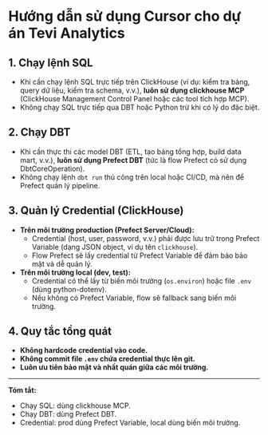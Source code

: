 # Hướng dẫn sử dụng Cursor cho dự án Tevi Analytics

## 1. Chạy lệnh SQL
- Khi cần chạy lệnh SQL trực tiếp trên ClickHouse (ví dụ: kiểm tra bảng, query dữ liệu, kiểm tra schema, v.v.), **luôn sử dụng clickhouse MCP** (ClickHouse Management Control Panel hoặc các tool tích hợp MCP).
- Không chạy SQL trực tiếp qua DBT hoặc Python trừ khi có lý do đặc biệt.

## 2. Chạy DBT
- Khi cần thực thi các model DBT (ETL, tạo bảng tổng hợp, build data mart, v.v.), **luôn sử dụng Prefect DBT** (tức là flow Prefect có sử dụng DbtCoreOperation).
- Không chạy lệnh `dbt run` thủ công trên local hoặc CI/CD, mà nên để Prefect quản lý pipeline.

## 3. Quản lý Credential (ClickHouse)
- **Trên môi trường production (Prefect Server/Cloud):**
  - Credential (host, user, password, v.v.) phải được lưu trữ trong Prefect Variable (dạng JSON object, ví dụ tên `clickhouse`).
  - Flow Prefect sẽ lấy credential từ Prefect Variable để đảm bảo bảo mật và dễ quản lý.
- **Trên môi trường local (dev, test):**
  - Credential có thể lấy từ biến môi trường (`os.environ`) hoặc file `.env` (dùng python-dotenv).
  - Nếu không có Prefect Variable, flow sẽ fallback sang biến môi trường.

## 4. Quy tắc tổng quát
- **Không hardcode credential vào code.**
- **Không commit file `.env` chứa credential thực lên git.**
- **Luôn ưu tiên bảo mật và nhất quán giữa các môi trường.**

---

**Tóm tắt:**
- Chạy SQL: dùng clickhouse MCP.
- Chạy DBT: dùng Prefect DBT.
- Credential: prod dùng Prefect Variable, local dùng biến môi trường. 